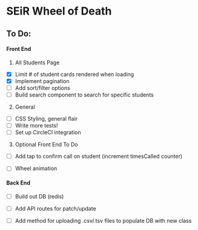 # SEiR Wheel of Death

## To Do:

#### Front End
1. All Students Page
- [x] Limit # of student cards rendered when loading
- [x] Implement pagination 
- [ ] Add sort/filter options
- [ ] Build search component to search for specific students

2. General
- [ ] CSS Styling, general flair
- [ ] Write more tests!
- [ ] Set up CircleCI integration

3. Optional Front End To Do
- [ ] Add tap to confirm call on student (increment timesCalled counter)
- [ ] Wheel animation


#### Back End
- [ ] Build out DB (redis)
- [ ] Add API routes for patch/update
- [ ] Add method for uploading .csv/.tsv files to populate DB with new class

